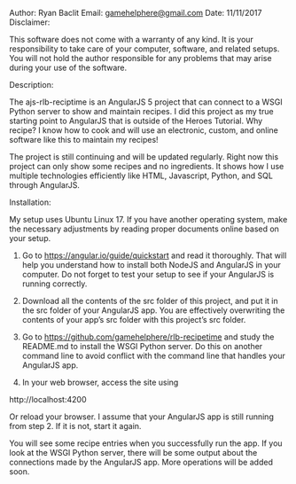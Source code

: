 Author: Ryan Baclit
Email: gamehelphere@gmail.com
Date: 11/11/2017
Disclaimer:

This software does not come with a warranty of any kind. It is your responsibility to take care of your computer, software, and related setups. You will not hold the author responsible for any problems that may arise during your use of the software.

Description:

The ajs-rlb-reciptime is an AngularJS 5 project that can connect to a WSGI Python server to show and maintain recipes. I did this project as my true starting point to AngularJS that is outside of the Heroes Tutorial. Why recipe? I know how to cook and will use an electronic, custom, and online software like this to maintain my recipes!

The project is still continuing and will be updated regularly. Right now this project can only show some recipes and no ingredients. It shows how I use multiple technologies efficiently like HTML, Javascript, Python, and SQL through AngularJS.

Installation:

My setup uses Ubuntu Linux 17. If you have another operating system, make the necessary adjustments by reading proper documents online based on your setup.

1. Go to https://angular.io/guide/quickstart and read it thoroughly. That will help you understand how to install both NodeJS and AngularJS in your computer. Do not forget to test your setup to see if your AngularJS is running correctly.

2. Download all the contents of the src folder of this project, and put it in the src folder of your AngularJS app. You are effectively overwriting the contents of your app’s src folder with this project’s src folder.

3. Go to https://github.com/gamehelphere/rlb-recipetime and study the README.md to install the WSGI Python server. Do this on another command line to avoid conflict with the command line that handles your AngularJS app.

3. In your web browser, access the site using

http://localhost:4200

Or reload your browser. I assume that your AngularJS app is still running from step 2. If it is not, start it again.

You will see some recipe entries when you successfully run the app. If you look at the WSGI Python server, there will be some output about the connections made by the AngularJS app. More operations will be added soon.
